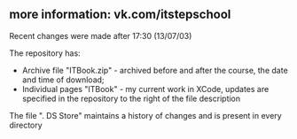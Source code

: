 more information: vk.com/itstepschool
-------------------------------------

Recent changes were made after 17:30 (13/07/03)

The repository has:
- Archive file "ITBook.zip" - archived before and after the course, the date and time of download;
- Individual pages "ITBook" - my current work in XCode, updates are specified in the repository to the right of the file description

The file ". DS Store" maintains a history of changes and is present in every directory
